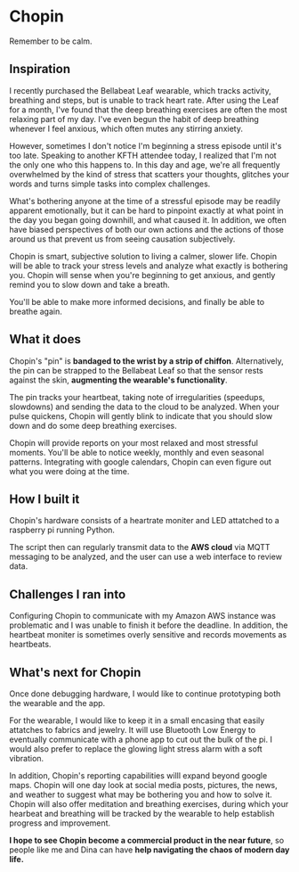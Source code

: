 # Chopin
Remember to be calm.

## Inspiration
I recently purchased the Bellabeat Leaf wearable, which tracks activity, breathing and steps, but is unable to track heart rate. After using the Leaf for a month, I've found that the deep breathing exercises are often the most relaxing part of my day. I've even begun the habit of deep breathing whenever I feel anxious, which often mutes any stirring anxiety. 

However, sometimes I don't notice I'm beginning a stress episode until it's too late.  Speaking to another KFTH attendee today, I realized that I'm not the only one who this happens to. In this day and age, we're all frequently overwhelmed by the kind of stress that scatters your thoughts, glitches your words and turns simple tasks into complex challenges.

What's bothering anyone at the time of a stressful episode may be readily apparent emotionally, but it can be hard to pinpoint exactly at what point in the day you began going downhill, and what caused it. In addition, we often have biased perspectives of both our own actions and the actions of those around us that prevent us from seeing causation subjectively.

Chopin is smart, subjective solution to living a calmer, slower life. Chopin will be able to track your stress levels and analyze what exactly is bothering you. Chopin will sense when you're beginning to get anxious, and gently remind you to slow down and take a breath. 

You'll be able to make more informed decisions, and finally be able to breathe again. 

## What it does
Chopin's "pin" is **bandaged to the wrist by a strip of chiffon**. Alternatively, the pin can be strapped to the Bellabeat Leaf so that the sensor rests against the skin, **augmenting the wearable's functionality**.

The pin tracks your heartbeat, taking note of irregularities (speedups, slowdowns) and sending the data to the cloud to be analyzed. When your pulse quickens, Chopin will gently blink to indicate that you should slow down and do some deep breathing exercises.

Chopin will provide reports on your most relaxed and most stressful moments. You'll be able to notice weekly, monthly and even seasonal patterns.  Integrating with google calendars, Chopin can even figure out what you were doing at the time. 

## How I built it

Chopin's hardware consists of a heartrate moniter and LED attatched to a raspberry pi running Python.

The script then can regularly transmit data to the **AWS cloud** via MQTT messaging to be analyzed, and the user can use a web interface to review data.

## Challenges I ran into

Configuring Chopin to communicate with my Amazon AWS instance was problematic and I was unable to finish it before the deadline.  In addition, the heartbeat moniter is sometimes overly sensitive and records movements as heartbeats.

## What's next for Chopin
Once done debugging hardware, I would like to continue prototyping both the wearable and the app.

For the wearable, I would like to keep it in a small encasing that easily attatches to fabrics and jewelry. It will use Bluetooth Low Energy to eventually communicate with a phone app to cut out the bulk of the pi. I would also prefer to replace the glowing light stress alarm with a soft vibration.

In addition, Chopin's reporting capabilities willl expand beyond google maps. Chopin will one day look at social media posts, pictures, the news, and weather to suggest what may be bothering you and how to solve it. Chopin will also offer meditation and breathing exercises, during which your hearbeat and breathing will be tracked by the wearable to help establish progress and improvement.

**I hope to see Chopin become a commercial product in the near future**, so people like me and Dina can have **help navigating the chaos of modern day life.**
